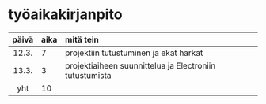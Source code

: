 # työaikakirjanpito

| päivä | aika | mitä tein  |
| :----:|:-----| :-----|
| 12.3. | 7    | projektiin tutustuminen ja ekat harkat |
| 13.3. | 3    | projektiaiheen suunnittelua ja Electroniin tutustumista |
| yht   | 10   | | 
